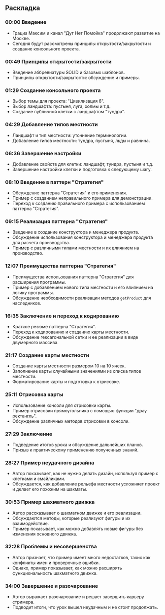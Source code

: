 ﻿## Раскладка

### 00:00 Введение
- Грациа Максим и канал "Дут Нет Помойка" продолжают развитие на Москве.
- Сегодня будут рассмотрены принципы открытости/закрытости и создание консольного проекта.

### 00:49 Принципы открытости/закрытости
- Введение аббревиатуры SOLID и базовых шаблонов.
- Принципы открытости/закрытости: обсуждение и примеры.

### 01:29 Создание консольного проекта
- Выбор темы для проекта: "Цивилизация 6".
- Выбор ландшафта: пустыня, луга, холмы и т.д.
- Создание публичной клетки с ландшафтом "тундра".

### 04:29 Добавление типов местности
- Ландшафт и тип местности: уточнение терминологии.
- Добавление типов местности: тундра, пустыня, льды и равнина.

### 06:36 Завершение настройки
- Добавление свойств для клетки: ландшафт, тундра, пустыня и т.д.
- Завершение настройки клетки и подготовка к следующему шагу.

### 08:10 Введение в паттерн "Стратегия"
- Обсуждение паттерна "Стратегия" и его применения.
- Пример с созданием неправильного примера для демонстрации.
- Переход к созданию правильного примера с использованием паттерна "Стратегия".

### 09:15 Реализация паттерна "Стратегия"
- Введение в создание конструктора и менеджера продукта.
- Обсуждение использования конструктора и менеджера продукта для расчета производства.
- Пример с различными типами местности и их влиянием на производство.

### 12:07 Преимущества паттерна "Стратегия"
- Преимущества использования паттерна "Стратегия" для расширения программы.
- Пример с добавлением нового типа местности и его влиянием на логику программы.
- Обсуждение необходимости реализации методов `getProduct` для наследников.

### 16:35 Заключение и переход к кодированию
- Краткое резюме паттерна "Стратегия".
- Переход к кодированию и созданию карты местности.
- Обсуждение гексагональной сетки и ее реализации в виде двумерного массива.

### 21:17 Создание карты местности
- Создание карты местности размером 10 на 10 ячеек.
- Заполнение карты случайными значениями из списка типов местности.
- Форматирование карты и подготовка к отрисовке.

### 25:11 Отрисовка карты
- Использование консоли для отрисовки карты.
- Пример отрисовки прямоугольника с помощью функции "драу ректангль".
- Обсуждение различных методов отрисовки в консоли.

### 27:29 Заключение
- Подведение итогов урока и обсуждение дальнейших планов.
- Призыв к практическому применению полученных знаний.

### 28:27 Пример неудачного дизайна
- Автор показывает, как не нужно делать дизайн, используя пример с клетками и смайликами.
- Обсуждается, как добавление рельефа местности усложняет проект и делает его похожим на шахматы.

### 30:53 Пример шахматного движка
- Автор рассказывает о шахматном движке и его реализации.
- Обсуждаются методы, которые реализуют фигуры и их взаимодействие.
- Пример показывает, как можно добавлять новые фигуры без изменения основного движка.

### 32:28 Проблемы и несовершенства
- Автор признает, что пример имеет много недостатков, таких как конфликты имен и проверочные ошибки.
- Однако, пример показывает, как можно расширять функциональность шахматного движка.

### 34:00 Завершение и разочарование
- Автор выражает разочарование и решает завершить карьеру стримера.
- Подводит итоги, что урок вышел неудачным и не стоит продолжать.
